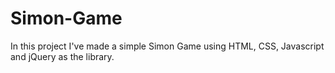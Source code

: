 # Simon-Game

In this project I've made a simple Simon Game using HTML, CSS, Javascript and jQuery as the library.
